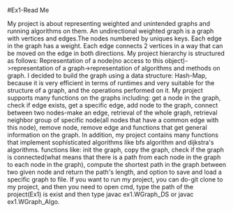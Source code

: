 #Ex1-Read Me

My project is about representing weighted and unintended graphs and running algorithms on them.
An undirectional weighted graph is a graph with vertices and edges.The nodes numbered by uniques keys. Each edge in the graph has a weight. Each edge connects 2 vertices in a way that can be moved on the edge in both directions. 
My project hierarchy is structured as follows: Representation of a node(no access to this object)->representation of a graph->representation of algorithms and methods on graph.
I decided to build the graph using a data structure: Hash-Map, because it is very efficient in terms of runtimes and very suitable for the structure of a graph, and the operations performed on it.
My project supports many functions on the graphs including: get a node in the graph, check if edge exists, get a specific edge, add node to the graph, connect between two nodes-make an edge, retrieval of the whole graph, retrieval neighbor group of specific node(all nodes that have a common edge with this node), remove node, remove edge and functions that get general information on the graph.
In addition, my project contains many functions that implement sophisticated algorithms like bfs algorithm and dijkstra's algorithms. functions like: init the graph, copy the graph, check if the graph is connected(what means that there is a path from each node in the graph to each node in the graph), compute the shortest path in the graph between two given node and return the path's length, and option to save and load a specific graph to file.
If you want to run my project, you can do-git clone to my project, and then you need to open cmd, type the path of the project(Ex1) is exist and then type javac ex1.WGraph_DS or javac ex1.WGraph_Algo.
